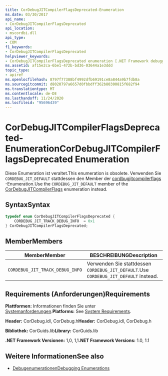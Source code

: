 ```yaml
---
title: CorDebugJITCompilerFlagsDeprecated-Enumeration
ms.date: 03/30/2017
api_name:
- CorDebugJITCompilerFlagsDeprecated
api_location:
- mscordbi.dll
api_type:
- COM
f1_keywords:
- CorDebugJITCompilerFlagsDeprecated
helpviewer_keywords:
- CorDebugJITCompilerFlagsDeprecated enumeration [.NET Framework debugging]
ms.assetid: af15e2ca-6be1-472b-bd36-03644a1e3ddd
topic_type:
- apiref
ms.openlocfilehash: 8797f77388bf4992dfb69191ce8a844a9b7fdb8a
ms.sourcegitcommit: d8020797a6657d0fbbdff362b80300815f682f94
ms.translationtype: MT
ms.contentlocale: de-DE
ms.lasthandoff: 11/24/2020
ms.locfileid: "95696439"
---
```

# <a name="cordebugjitcompilerflagsdeprecated-enumeration"></a><span data-ttu-id="7f2cf-102">CorDebugJITCompilerFlagsDeprecated-Enumeration</span><span class="sxs-lookup"><span data-stu-id="7f2cf-102">CorDebugJITCompilerFlagsDeprecated Enumeration</span></span>

<span data-ttu-id="7f2cf-103">Diese Enumeration ist veraltet.</span><span class="sxs-lookup"><span data-stu-id="7f2cf-103">This enumeration is obsolete.</span></span> <span data-ttu-id="7f2cf-104">Verwenden Sie `CORDEBUG_JIT_DEFAULT` stattdessen den Member der [cordbugjitcompilerflags](cordebugjitcompilerflags-enumeration.md) -Enumeration.</span><span class="sxs-lookup"><span data-stu-id="7f2cf-104">Use the `CORDEBUG_JIT_DEFAULT` member of the [CorDebugJITCompilerFlags](cordebugjitcompilerflags-enumeration.md) enumeration instead.</span></span>  
  
## <a name="syntax"></a><span data-ttu-id="7f2cf-105">Syntax</span><span class="sxs-lookup"><span data-stu-id="7f2cf-105">Syntax</span></span>  
  
```cpp  
typedef enum CorDebugJITCompilerFlagsDeprecated {  
    CORDEBUG_JIT_TRACK_DEBUG_INFO  = 0x1  
} CorDebugJITCompilerFlagsDeprecated;  
```  
  
## <a name="members"></a><span data-ttu-id="7f2cf-106">Member</span><span class="sxs-lookup"><span data-stu-id="7f2cf-106">Members</span></span>  
  
|<span data-ttu-id="7f2cf-107">Member</span><span class="sxs-lookup"><span data-stu-id="7f2cf-107">Member</span></span>|<span data-ttu-id="7f2cf-108">BESCHREIBUNG</span><span class="sxs-lookup"><span data-stu-id="7f2cf-108">Description</span></span>|  
|------------|-----------------|  
|`CORDEBUG_JIT_TRACK_DEBUG_INFO`|<span data-ttu-id="7f2cf-109">Verwenden Sie stattdessen `CORDEBUG_JIT_DEFAULT`.</span><span class="sxs-lookup"><span data-stu-id="7f2cf-109">Use `CORDEBUG_JIT_DEFAULT` instead.</span></span>|  
  
## <a name="requirements"></a><span data-ttu-id="7f2cf-110">Requirements (Anforderungen)</span><span class="sxs-lookup"><span data-stu-id="7f2cf-110">Requirements</span></span>  

 <span data-ttu-id="7f2cf-111">**Plattformen:** Informationen finden Sie unter [Systemanforderungen](../../get-started/system-requirements.md).</span><span class="sxs-lookup"><span data-stu-id="7f2cf-111">**Platforms:** See [System Requirements](../../get-started/system-requirements.md).</span></span>  
  
 <span data-ttu-id="7f2cf-112">**Header:** CorDebug.idl, CorDebug.h</span><span class="sxs-lookup"><span data-stu-id="7f2cf-112">**Header:** CorDebug.idl, CorDebug.h</span></span>  
  
 <span data-ttu-id="7f2cf-113">**Bibliothek:** CorGuids.lib</span><span class="sxs-lookup"><span data-stu-id="7f2cf-113">**Library:** CorGuids.lib</span></span>  
  
 <span data-ttu-id="7f2cf-114">**.NET Framework Versionen:** 1,0, 1,1</span><span class="sxs-lookup"><span data-stu-id="7f2cf-114">**.NET Framework Versions:** 1.0, 1.1</span></span>  
  
## <a name="see-also"></a><span data-ttu-id="7f2cf-115">Weitere Informationen</span><span class="sxs-lookup"><span data-stu-id="7f2cf-115">See also</span></span>

- [<span data-ttu-id="7f2cf-116">Debugenumerationen</span><span class="sxs-lookup"><span data-stu-id="7f2cf-116">Debugging Enumerations</span></span>](debugging-enumerations.md)
